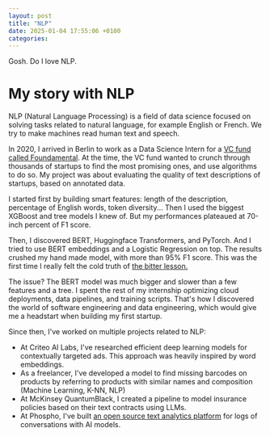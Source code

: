 ```yaml
---
layout: post
title: "NLP"
date: 2025-01-04 17:55:06 +0100
categories:
---
```


Gosh. Do I love NLP.

# My story with NLP

NLP (Natural Language Processing) is a field of data science focused on solving tasks related to natural language, for example English or French. We try to make machines read human text and speech.

In 2020, I arrived in Berlin to work as a Data Science Intern for a [VC fund called Foundamental](https://www.foundamental.com). At the time, the VC fund wanted to crunch through thousands of startups to find the most promising ones, and use algorithms to do so. My project was about evaluating the quality of text descriptions of startups, based on annotated data.

I started first by building smart features: length of the description, percentage of English words, token diversity... Then I used the biggest XGBoost and tree models I knew of. But my performances plateaued at 70-inch percent of F1 score.

Then, I discovered BERT, Huggingface Transformers, and PyTorch. And I tried to use BERT embeddings and a Logistic Regression on top. The results crushed my hand made model, with more than 95% F1 score. This was the first time I really felt the cold truth of [the bitter lesson.](http://www.incompleteideas.net/IncIdeas/BitterLesson.html)

The issue? The BERT model was much bigger and slower than a few features and a tree. I spent the rest of my internship optimizing cloud deployments, data pipelines, and training scripts. That's how I discovered the world of software engineering and data engineering, which would give me a headstart when building my first startup.

Since then, I've worked on multiple projects related to NLP:

- At Criteo AI Labs, I've researched efficient deep learning models for contextually targeted ads. This approach was heavily inspired by word embeddings.
- As a freelancer, I've developed a model to find missing barcodes on products by referring to products with similar names and composition (Machine Learning, K-NN, NLP)
- At McKinsey QuantumBlack, I created a pipeline to model insurance policies based on their text contracts using LLMs.
- At Phospho, I've built [an open source text analytics platform](https://github.com/phospho-app/phospho) for logs of conversations with AI models.
